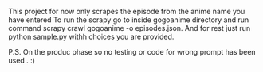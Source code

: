 This project for now only scrapes the episode from the anime name you have entered  To run the scrapy go to inside gogoanime directory and run command scrapy crawl gogoanime -o episodes.json. And for rest just run python sample.py withh choices you are provided. 

P.S. On the produc phase so no testing or code for wrong prompt has been used . :) 
